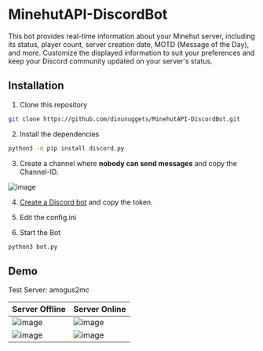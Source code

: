 # MinehutAPI-DiscordBot
This bot provides real-time information about your Minehut server, including its status, player count, server creation date, MOTD (Message of the Day), and more. Customize the displayed information to suit your preferences and keep your Discord community updated on your server's status.


## Installation

1. Clone this repository
```bash
git clone https://github.com/dinunuggets/MinehutAPI-DiscordBot.git
```
2. Install the dependencies
```bash
python3 -m pip install discord.py
```
3. Create a channel where **nobody can send messages** and copy the Channel-ID.

![image](https://github.com/DinuNuggets/MinehutAPI-DiscordBot/assets/61915816/23cf1b04-3156-40d9-80ef-d8194e75d5c4)

4. [Create a Discord bot](https://discord.com/developers/) and copy the token.

5. Edit the config.ini

6. Start the Bot
```bash
python3 bot.py
```


## Demo


Test Server: amogus2mc

| Server Offline | Server Online |
| :-------- | :------- |
| ![image](https://github.com/DinuNuggets/MinehutAPI-DiscordBot/assets/61915816/ee03c494-045d-46f4-980d-a61352ce960e)| ![image](https://github.com/DinuNuggets/MinehutAPI-DiscordBot/assets/61915816/3552c342-1557-4c65-a5ff-feb8237e696b)
| ![image](https://github.com/DinuNuggets/MinehutAPI-DiscordBot/assets/61915816/e18672d0-06eb-4377-92dd-b608689c7aaf) | ![image](https://github.com/DinuNuggets/MinehutAPI-DiscordBot/assets/61915816/68bd70cf-ad8b-460e-be69-b5f54805f16c)
